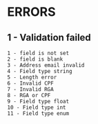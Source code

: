 # ERRORS

## 1 - Validation failed
	1 - field is not set
	2 - field is blank
	3 - Address email invalid
	4 - Field type string
	5 - Length error
	6 - Invalid CPF
	7 - Invalid RGA
	8 - RGA or CPF
	9 - Field type float
	10 - Field type int
	11 - Field type enum